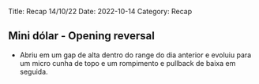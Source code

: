 Title: Recap 14/10/22
Date: 2022-10-14
Category: Recap

## Mini dólar - Opening reversal

* Abriu em um gap de alta dentro do range do dia anterior e evoluiu para um micro cunha de topo e um rompimento e pullback de baixa em seguida.
